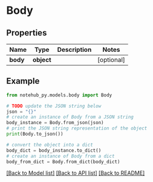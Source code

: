 # Body

## Properties

| Name     | Type       | Description | Notes      |
| -------- | ---------- | ----------- | ---------- |
| **body** | **object** |             | [optional] |

## Example

```python
from notehub_py.models.body import Body

# TODO update the JSON string below
json = "{}"
# create an instance of Body from a JSON string
body_instance = Body.from_json(json)
# print the JSON string representation of the object
print(Body.to_json())

# convert the object into a dict
body_dict = body_instance.to_dict()
# create an instance of Body from a dict
body_from_dict = Body.from_dict(body_dict)
```

[[Back to Model list]](../README.md#documentation-for-models) [[Back to API list]](../README.md#documentation-for-api-endpoints) [[Back to README]](../README.md)
